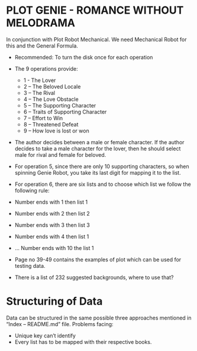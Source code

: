 # PLOT GENIE - ROMANCE WITHOUT MELODRAMA

In conjunction with Plot Robot Mechanical. We need Mechanical Robot for this and the General Formula.
* Recommended: To turn the disk once for each operation
* The 9 operations provide:
  * 1 - The Lover
  * 2 – The Beloved Locale
  * 3 – The Rival
  * 4 – The Love Obstacle
  * 5 – The Supporting Character
  * 6 – Traits of Supporting Character
  * 7 – Effort to Win
  * 8 – Threatened Defeat
  *	9 – How love is lost or won

*	The author decides between a male or female character. If the author decides to take a male character for the lover, then he should select male for rival and female for beloved.
*	For operation 5, since there are only 10 supporting characters, so when spinning Genie Robot, you take its last digit for mapping it to the list.
*	For operation 6, there are six lists and to choose which list we follow the following rule:
  *	Number ends with 1 then list 1
  *	Number ends with 2 then list 2
  *	Number ends with 3 then list 3
  *	Number ends with 4 then list 1
  *	… Number ends with 10 the list 1
  *	Page no 39-49 contains the examples of plot which can be used for testing data.
  *	There is a list of 232 suggested backgrounds, where to use that?


# Structuring of Data
Data can be structured in the same possible three approaches mentioned in “Index – README.md” file.
Problems facing:
*	Unique key can’t identify
*	Every list has to be mapped with their respective books.
